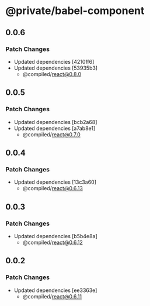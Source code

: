 # @private/babel-component

## 0.0.6

### Patch Changes

- Updated dependencies [4210ff6]
- Updated dependencies [53935b3]
  - @compiled/react@0.8.0

## 0.0.5

### Patch Changes

- Updated dependencies [bcb2a68]
- Updated dependencies [a7ab8e1]
  - @compiled/react@0.7.0

## 0.0.4

### Patch Changes

- Updated dependencies [13c3a60]
  - @compiled/react@0.6.13

## 0.0.3

### Patch Changes

- Updated dependencies [b5b4e8a]
  - @compiled/react@0.6.12

## 0.0.2

### Patch Changes

- Updated dependencies [ee3363e]
  - @compiled/react@0.6.11
